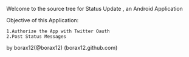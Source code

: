 Welcome to the source tree for Status Update , an Android Application 

Objective of this Application:

	1.Authorize the App with Twitter Oauth
	2.Post Status Messages 


by borax12(@borax12)
(borax12.github.com)
